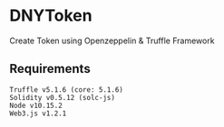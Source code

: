 # DNYToken
Create Token using Openzeppelin & Truffle Framework


## Requirements
```
Truffle v5.1.6 (core: 5.1.6)
Solidity v0.5.12 (solc-js)
Node v10.15.2
Web3.js v1.2.1
```